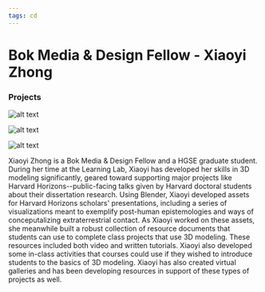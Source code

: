 ```yaml
---
tags: cd
---
```

# Bok Media & Design Fellow - Xiaoyi Zhong


### Projects

![alt text](https://files.slack.com/files-pri/T0HTW3H0V-F034TGLGQAJ/image.png?pub_secret=00815c2ef6)

![alt text](https://files.slack.com/files-pri/T0HTW3H0V-F036C74V9PU/blender-scifi_environment-xiaoyi_zhong.png?pub_secret=08225e0251)

![alt text](https://files.slack.com/files-pri/T0HTW3H0V-F03E622ADTK/latin_america-medellin.png?pub_secret=387afca29a)

Xiaoyi Zhong is a Bok Media & Design Fellow and a HGSE graduate student. During her time at the Learning Lab, Xiaoyi has developed her skills in 3D modeling significantly, geared toward supporting major projects like Harvard Horizons--public-facing talks given by Harvard doctoral students about their dissertation research. Using Blender, Xiaoyi developed assets for Harvard Horizons scholars' presentations, including a series of visualizations meant to exemplify post-human epistemologies and ways of conceputalizing extraterrestrial contact. As Xiaoyi worked on these assets, she meanwhile built a robust collection of resource documents that students can use to complete class projects that use 3D modeling. These resources included both video and written tutorials. Xiaoyi also developed some in-class activities that courses could use if they wished to introduce students to the basics of 3D modeling. Xiaoyi has also created virtual galleries and has been developing resources in support of these types of projects as well. 
